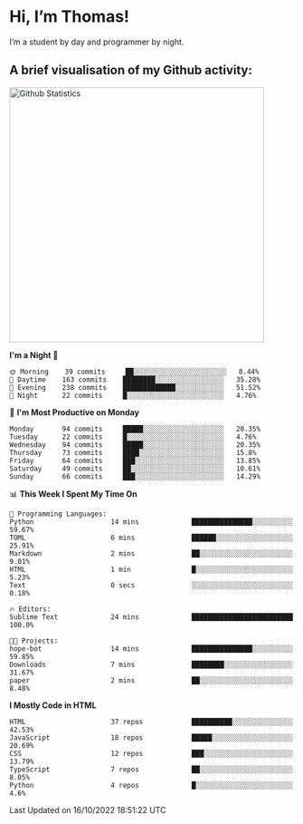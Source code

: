 # Hi, I’m Thomas!
I’m a student by day and programmer by night.

## A brief visualisation of my Github activity:

<img title="My Github Statistics" alt="Github Statistics" width="450px" src="https://github-readme-stats.vercel.app/api?username=thomasrettig&show_icons=true&include_all_commits=true&count_private=true&&hide=issues&theme=tokyonight&border_radius=6px"/>

<!--START_SECTION:waka-->
**I'm a Night 🦉** 

```text
🌞 Morning    39 commits     ██░░░░░░░░░░░░░░░░░░░░░░░   8.44% 
🌆 Daytime    163 commits    ████████░░░░░░░░░░░░░░░░░   35.28% 
🌃 Evening    238 commits    █████████████░░░░░░░░░░░░   51.52% 
🌙 Night      22 commits     █░░░░░░░░░░░░░░░░░░░░░░░░   4.76%

```
📅 **I'm Most Productive on Monday** 

```text
Monday       94 commits     █████░░░░░░░░░░░░░░░░░░░░   20.35% 
Tuesday      22 commits     █░░░░░░░░░░░░░░░░░░░░░░░░   4.76% 
Wednesday    94 commits     █████░░░░░░░░░░░░░░░░░░░░   20.35% 
Thursday     73 commits     ████░░░░░░░░░░░░░░░░░░░░░   15.8% 
Friday       64 commits     ███░░░░░░░░░░░░░░░░░░░░░░   13.85% 
Saturday     49 commits     ██░░░░░░░░░░░░░░░░░░░░░░░   10.61% 
Sunday       66 commits     ███░░░░░░░░░░░░░░░░░░░░░░   14.29%

```


📊 **This Week I Spent My Time On** 

```text
💬 Programming Languages: 
Python                   14 mins             ███████████████░░░░░░░░░░   59.67% 
TOML                     6 mins              ██████░░░░░░░░░░░░░░░░░░░   25.91% 
Markdown                 2 mins              ██░░░░░░░░░░░░░░░░░░░░░░░   9.01% 
HTML                     1 min               █░░░░░░░░░░░░░░░░░░░░░░░░   5.23% 
Text                     0 secs              ░░░░░░░░░░░░░░░░░░░░░░░░░   0.18%

🔥 Editors: 
Sublime Text             24 mins             █████████████████████████   100.0%

🐱‍💻 Projects: 
hope-bot                 14 mins             ███████████████░░░░░░░░░░   59.85% 
Downloads                7 mins              ████████░░░░░░░░░░░░░░░░░   31.67% 
paper                    2 mins              ██░░░░░░░░░░░░░░░░░░░░░░░   8.48%

```

**I Mostly Code in HTML** 

```text
HTML                     37 repos            ██████████░░░░░░░░░░░░░░░   42.53% 
JavaScript               18 repos            █████░░░░░░░░░░░░░░░░░░░░   20.69% 
CSS                      12 repos            ███░░░░░░░░░░░░░░░░░░░░░░   13.79% 
TypeScript               7 repos             ██░░░░░░░░░░░░░░░░░░░░░░░   8.05% 
Python                   4 repos             █░░░░░░░░░░░░░░░░░░░░░░░░   4.6%

```



 Last Updated on 16/10/2022 18:51:22 UTC
<!--END_SECTION:waka-->
